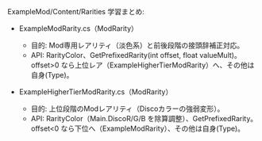 ExampleMod/Content/Rarities 学習まとめ:

- ExampleModRarity.cs（ModRarity）
  - 目的: Mod専用レアリティ（淡色系）と前後段階の接頭辞補正対応。
  - API: RarityColor、GetPrefixedRarity(int offset, float valueMult)。offset>0 なら上位レア（ExampleHigherTierModRarity）へ、その他は自身(Type)。

- ExampleHigherTierModRarity.cs（ModRarity）
  - 目的: 上位段階のModレアリティ（Discoカラーの強弱変形）。
  - API: RarityColor（Main.DiscoR/G/B を除算調整）、GetPrefixedRarity。offset<0 なら下位へ（ExampleModRarity）、その他は自身(Type)。
